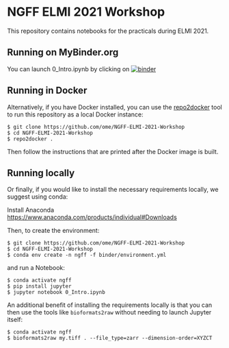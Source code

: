 # NGFF ELMI 2021 Workshop

This repository contains notebooks for the practicals during ELMI 2021.

## Running on MyBinder.org

You can launch 0_Intro.ipynb by clicking on
[![binder](https://mybinder.org/badge_logo.svg)](https://mybinder.org/v2/gh/ome/NGFF-ELMI-2021-Workshop/HEAD?filepath=0_Intro.ipynb)

## Running in Docker

Alternatively, if you have Docker installed, you can use the [repo2docker](https://repo2docker.readthedocs.io/en/latest/)
tool to run this repository as a local Docker instance:

    $ git clone https://github.com/ome/NGFF-ELMI-2021-Workshop
    $ cd NGFF-ELMI-2021-Workshop
    $ repo2docker .

Then follow the instructions that are printed after the Docker image is built.

## Running locally

Or finally, if you would like to install the necessary requirements locally,
we suggest using conda:

Install Anaconda https://www.anaconda.com/products/individual#Downloads

Then, to create the environment:

    $ git clone https://github.com/ome/NGFF-ELMI-2021-Workshop
    $ cd NGFF-ELMI-2021-Workshop
    $ conda env create -n ngff -f binder/environment.yml

and run a Notebook:

    $ conda activate ngff
    $ pip install jupyter
    $ jupyter notebook 0_Intro.ipynb

An additional benefit of installing the requirements locally is that you
can then use the tools like `bioformats2raw` without needing to launch
Jupyter itself:

    $ conda activate ngff
    $ bioformats2raw my.tiff . --file_type=zarr --dimension-order=XYZCT
